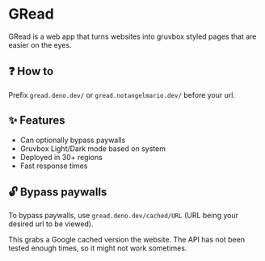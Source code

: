 # GRead

GRead is a web app that turns websites into gruvbox styled
pages that are easier on the eyes.

## :question: How to

Prefix `gread.deno.dev/` or `gread.notangelmario.dev/` before your
url.

## :sparkles: Features

* Can optionally bypass paywalls
* Gruvbox Light/Dark mode based on system
* Deployed in 30+ regions
* Fast response times

## :unlock: Bypass paywalls

To bypass paywalls, use `gread.deno.dev/cached/URL` 
(URL being your desired url to be viewed).

This grabs a Google cached version the website. The API
has not been tested enough times, so it might not work
sometimes.
